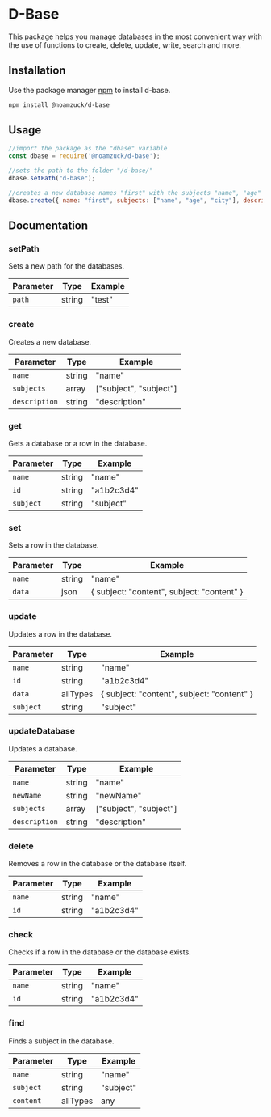# D-Base

This package helps you manage databases in the most convenient way with the use of functions to create, delete, update, write, search and more.

## Installation

Use the package manager [npm](https://www.npmjs.com/) to install d-base.

```bash
npm install @noamzuck/d-base
```

## Usage

```javascript
//import the package as the "dbase" variable
const dbase = require('@noamzuck/d-base');

//sets the path to the folder "/d-base/"
dbase.setPath("d-base");

//creates a new database names "first" with the subjects "name", "age" and "city"
dbase.create({ name: "first", subjects: ["name", "age", "city"], description: "example" });
```

## Documentation

### setPath
Sets a new path for the databases.

| Parameter | Type       | Example |
|-----------|------------|---------|
| `path`    | string | "test"  |

### create
Creates a new database.

| Parameter       | Type                     | Example                                |
|-----------------|--------------------------|----------------------------------------|
| `name`          | string | "name"                                 |
| `subjects`      | array | ["subject", "subject"]         |
| `description`   | string  | "description"                          |

### get
Gets a database or a row in the database.

| Parameter  | Type          | Example     |
|------------|---------------|-------------|
| `name`     | string | "name"   |
| `id`       | string | "a1b2c3d4" |
| `subject`  | string | "subject" |

### set
Sets a row in the database.

| Parameter  | Type                  | Example                                      |
|------------|-----------------------|----------------------------------------------|
| `name`     | string      | "name"                                       |
| `data`     | json | { subject: "content", subject: "content" } |

### update
Updates a row in the database.

| Parameter  | Type                                                | Example                                      |
|------------|-----------------------------------------------------|----------------------------------------------|
| `name`     | string                                    | "name"                                       |
| `id`       | string                               | "a1b2c3d4"                                   |
| `data`     | allTypes | { subject: "content", subject: "content" } |
| `subject`  | string                               | "subject"                                    |

### updateDatabase
Updates a database.

| Parameter    | Type                     | Example                                |
|--------------|--------------------------|----------------------------------------|
| `name`       | string | "name"                                 |
| `newName`    | string    | "newName"                              |
| `subjects`   | array | ["subject", "subject"]         |
| `description`| string  | "description"                          |

### delete
Removes a row in the database or the database itself.

| Parameter  | Type          | Example     |
|------------|---------------|-------------|
| `name`     | string | "name"   |
| `id`       | string | "a1b2c3d4" |

### check
Checks if a row in the database or the database exists.

| Parameter  | Type          | Example     |
|------------|---------------|-------------|
| `name`     | string | "name"   |
| `id`       | string  | "a1b2c3d4" |

### find
Finds a subject in the database.

| Parameter  | Type          | Example     |
|------------|---------------|-------------|
| `name`     | string | "name"   |
| `subject`  | string | "subject" |
| `content`  | allTypes      | any   |
